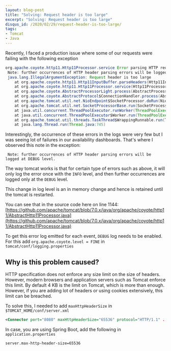 ```yaml
---
layout: blog-post
title: "Solving: Request header is too large"
excerpt: "Solving: Request header is too large"
disqus_id: /2020/02/29/request-header-is-too-large/
tags:
- Tomcat
- Java
---
```


Recently, I faced a production issue where some of our requests were failing with the following exception


```java
org.apache.coyote.http11.Http11Processor.service Error parsing HTTP request header
 Note: further occurrences of HTTP header parsing errors will be logged at DEBUG level.
 java.lang.IllegalArgumentException: Request header is too large
    at org.apache.coyote.http11.Http11InputBuffer.parseHeaders(Http11InputBuffer.java:583)
    at org.apache.coyote.http11.Http11Processor.service(Http11Processor.java:703)
    at org.apache.coyote.AbstractProcessorLight.process(AbstractProcessorLight.java:66)
    at org.apache.coyote.AbstractProtocol$ConnectionHandler.process(AbstractProtocol.java:790)
    at org.apache.tomcat.util.net.NioEndpoint$SocketProcessor.doRun(NioEndpoint.java:1468)
    at org.apache.tomcat.util.net.SocketProcessorBase.run(SocketProcessorBase.java:49)
    at java.util.concurrent.ThreadPoolExecutor.runWorker(ThreadPoolExecutor.java:1142)
    at java.util.concurrent.ThreadPoolExecutor$Worker.run(ThreadPoolExecutor.java:617)
    at org.apache.tomcat.util.threads.TaskThread$WrappingRunnable.run(TaskThread.java:61)
    at java.lang.Thread.run(Thread.java:745)
```

Interestingly, the occurrence of these errors in the logs were very few but I was seeing lot of failures in our availability dashboards. That's where I observed this note in the exception:

` Note: further occurrences of HTTP header parsing errors will be logged at DEBUG level.`

The way tomcat works is that for certain type of errors such as above, it will only log the error once with the `INFO` level, and then further occurrences are logged only at the `DEBUG` level. 

This change in log level is an in memory change and hence is retained until the tomcat is restarted.

You can see that in the source code here on line 1144:  
[https://github.com/apache/tomcat/blob/7.0.x/java/org/apache/coyote/http11/AbstractHttp11Processor.java](https://github.com/apache/tomcat/blob/7.0.x/java/org/apache/coyote/http11/AbstractHttp11Processor.java)

To get this error log emitted for each event, `DEBUG` log needs to be enabled. For this add
`org.apache.coyote.level = FINE`  in `tomcat/conf/logging.properties`

## Why is this problem caused?


HTTP specification does not enforce any size limit on the size of headers. However, modern browsers and application servers such as Tomcat enforce this limit. By default 4 KB is the limit on Tomcat, which is more than enough. However, if you are adding lot of headers or using cookies extensively, this limit can be breached.

To solve this, I needed to add `maxHttpHeaderSize` in `$TOMCAT_HOME/conf/server.xml`

```xml
<Connector port="8080" maxHttpHeaderSize="65536" protocol="HTTP/1.1" ... />
```

In case, you are using Spring Boot, add the following in `application.properties`

```properties
server.max-http-header-size=65536 
```
